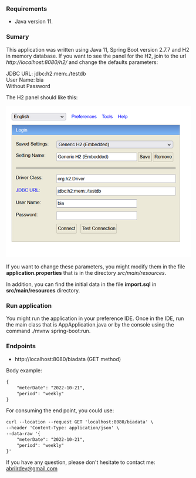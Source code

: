 ### Requirements

- Java version 11.

### Sumary

This application was written using Java 11, Spring Boot version 2.7.7 and H2 in memory database. If you want to see the panel for the H2, join to the url *http://localhost:8080/h2/* and change the defaults parameters:

JDBC URL:  jdbc:h2:mem:./testdb  
User Name: bia   
Without Password  

The H2 panel should like this:

![H2 configuration](src/main/resources/images/h2configuration.png)



If you want to change these parameters, you might modify them  in the file **application.properties** that is in the directory  *src/main/resources*.

In addition, you can find the initial data in the file **import.sql** in **src/main/resources** directory.



### Run application

You might run the application in your preference IDE. Once in the IDE, run the main class that is AppApplication.java or by the console using the command ./mvnw spring-boot:run.

### Endpoints

- http://localhost:8080/biadata (GET method)

Body example:
```
{
    "meterDate": "2022-10-21",
    "period": "weekly"
}
```

For consuming the end point, you could use:

```
curl --location --request GET 'localhost:8080/biadata' \
--header 'Content-Type: application/json' \
--data-raw '{
    "meterDate": "2022-10-21",
    "period": "weekly"
}'
```




If you have any question, please don't hesitate to contact me: abrilrdev@gmail.com

